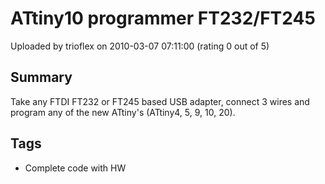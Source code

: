 # ATtiny10 programmer FT232/FT245

Uploaded by trioflex on 2010-03-07 07:11:00 (rating 0 out of 5)

## Summary

Take any FTDI FT232 or FT245 based USB adapter, connect 3 wires and program any of the new ATtiny's (ATtiny4, 5, 9, 10, 20).

## Tags

- Complete code with HW
